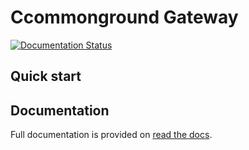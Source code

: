 # Ccommonground Gateway
[![Documentation Status](https://readthedocs.org/projects/commonground-gateway/badge/?version=latest)](https://commonground-gateway.readthedocs.io/en/latest/?badge=latest)

## Quick start

## Documentation
Full documentation is provided on [read the docs](https://commonground-gateway.readthedocs.io/).
      
